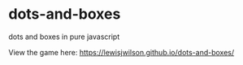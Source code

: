 # dots-and-boxes
dots and boxes in pure javascript

View the game here: https://lewisjwilson.github.io/dots-and-boxes/

